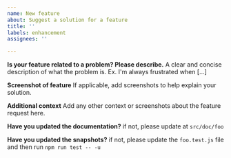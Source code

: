 ```yaml
---
name: New feature
about: Suggest a solution for a feature
title: ''
labels: enhancement
assignees: ''

---
```


**Is your feature related to a problem? Please describe.**
A clear and concise description of what the problem is. Ex. I'm always frustrated when [...]

**Screenshot of feature**
If applicable, add screenshots to help explain your solution.

**Additional context**
Add any other context or screenshots about the feature request here.

**Have you updated the documentation?**
if not, please update at `src/doc/foo`

**Have you updated the snapshots?**
if not, please update the `foo.test.js` file and then run `npm run test -- -u`